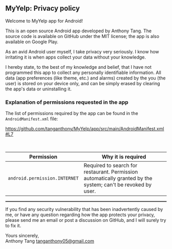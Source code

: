 ## MyYelp: Privacy policy

Welcome to MyYelp app for Android!

This is an open source Android app developed by Anthony Tang. The source code is available on GitHub under the MIT license; the app is also available on Google Play.

As an avid Android user myself, I take privacy very seriously.
I know how irritating it is when apps collect your data without your knowledge.

I hereby state, to the best of my knowledge and belief, that I have not programmed this app to collect any personally identifiable information. All data (app preferences (like theme, etc.) and alarms) created by the you (the user) is stored on your device only, and can be simply erased by clearing the app's data or uninstalling it.

### Explanation of permissions requested in the app

The list of permissions required by the app can be found in the `AndroidManifest.xml` file:

https://github.com/tanganthony/MyYelp/app/src/main/AndroidManifest.xml#L7

<br/>

|                                Permission                                | Why it is required                                                                                           |
|:------------------------------------------------------------------------:|--------------------------------------------------------------------------------------------------------------|
|                      `android.permission.INTERNET`                       | Required to search for restaurant. Permission automatically granted by the system; can't be revoked by user. |

 <hr style="border:1px solid gray">

If you find any security vulnerability that has been inadvertently caused by me, or have any question regarding how the app protects your privacy, please send me an email or post a discussion on GitHub, and I will surely try to fix it.

Yours sincerely,  
Anthony Tang
tanganthony05@gmail.com